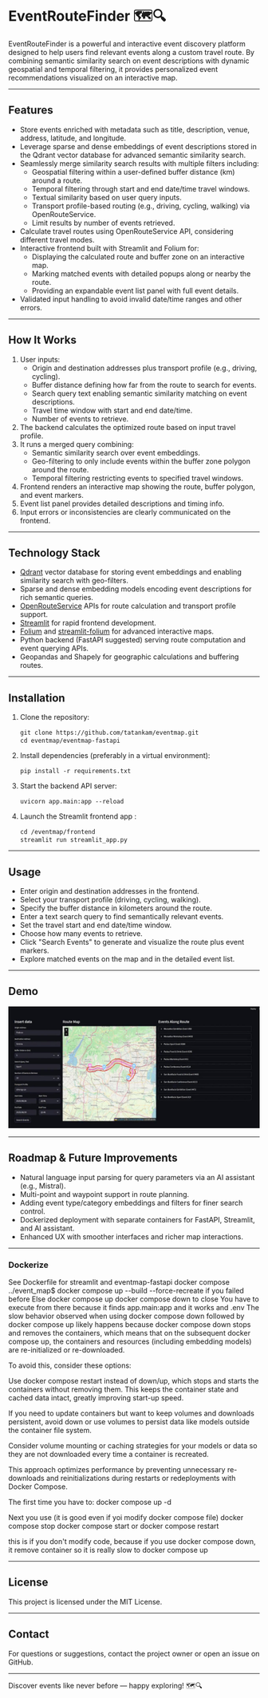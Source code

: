 # EventRouteFinder 🗺️🔍

EventRouteFinder is a powerful and interactive event discovery platform designed to help users find relevant events along a custom travel route. By combining semantic similarity search on event descriptions with dynamic geospatial and temporal filtering, it provides personalized event recommendations visualized on an interactive map.

---

## Features

- Store events enriched with metadata such as title, description, venue, address, latitude, and longitude.
- Leverage sparse and dense embeddings of event descriptions stored in the Qdrant vector database for advanced semantic similarity search.
- Seamlessly merge similarity search results with multiple filters including:
  - Geospatial filtering within a user-defined buffer distance (km) around a route.
  - Temporal filtering through start and end date/time travel windows.
  - Textual similarity based on user query inputs.
  - Transport profile-based routing (e.g., driving, cycling, walking) via OpenRouteService.
  - Limit results by number of events retrieved.
- Calculate travel routes using OpenRouteService API, considering different travel modes.
- Interactive frontend built with Streamlit and Folium for:
  - Displaying the calculated route and buffer zone on an interactive map.
  - Marking matched events with detailed popups along or nearby the route.
  - Providing an expandable event list panel with full event details.
- Validated input handling to avoid invalid date/time ranges and other errors.

---

## How It Works

1. User inputs:
   - Origin and destination addresses plus transport profile (e.g., driving, cycling).
   - Buffer distance defining how far from the route to search for events.
   - Search query text enabling semantic similarity matching on event descriptions.
   - Travel time window with start and end date/time.
   - Number of events to retrieve.
2. The backend calculates the optimized route based on input travel profile.
3. It runs a merged query combining:
   - Semantic similarity search over event embeddings.
   - Geo-filtering to only include events within the buffer zone polygon around the route.
   - Temporal filtering restricting events to specified travel windows.
4. Frontend renders an interactive map showing the route, buffer polygon, and event markers.
5. Event list panel provides detailed descriptions and timing info.
6. Input errors or inconsistencies are clearly communicated on the frontend.

---

## Technology Stack

- [Qdrant](https://qdrant.tech/) vector database for storing event embeddings and enabling similarity search with geo-filters.
- Sparse and dense embedding models encoding event descriptions for rich semantic queries.
- [OpenRouteService](https://openrouteservice.org/) APIs for route calculation and transport profile support.
- [Streamlit](https://streamlit.io/) for rapid frontend development.
- [Folium](https://python-visualization.github.io/folium/) and [streamlit-folium](https://github.com/randyzwitch/streamlit-folium) for advanced interactive maps.
- Python backend (FastAPI suggested) serving route computation and event querying APIs.
- Geopandas and Shapely for geographic calculations and buffering routes.

---

## Installation

1. Clone the repository:
    ```
    git clone https://github.com/tatankam/eventmap.git
    cd eventmap/eventmap-fastapi
    ```
2. Install dependencies (preferably in a virtual environment):
    ```
    pip install -r requirements.txt
    ```
3. Start the backend API server:
    ```
    uvicorn app.main:app --reload
    ```
4. Launch the Streamlit frontend app :
    ```
    cd /eventmap/frontend
    streamlit run streamlit_app.py
    ```

---

## Usage

- Enter origin and destination addresses in the frontend.
- Select your transport profile (driving, cycling, walking).
- Specify the buffer distance in kilometers around the route.
- Enter a text search query to find semantically relevant events.
- Set the travel start and end date/time window.
- Choose how many events to retrieve.
- Click "Search Events" to generate and visualize the route plus event markers.
- Explore matched events on the map and in the detailed event list.

---

## Demo

[![Watch the Demo](https://github.com/tatankam/eventmap/blob/main/video/thumbail.jpg)](https://youtu.be/BiKDhHpg0BQ)

---

## Roadmap & Future Improvements

- Natural language input parsing for query parameters via an AI assistant (e.g., Mistral).
- Multi-point and waypoint support in route planning.
- Adding event type/category embeddings and filters for finer search control.
- Dockerized deployment with separate containers for FastAPI, Streamlit, and AI assistant.
- Enhanced UX with smoother interfaces and richer map interactions.

---
### Dockerize

See Dockerfile for streamlit and eventmap-fastapi
docker compose 
../event_map$ docker compose up --build --force-recreate if you failed before
Else docker compose up 
docker compose down to close
You have to execute from there because it finds app.main:app and it works and .env
The slow behavior observed when using docker compose down followed by docker compose up likely happens because docker compose down stops and removes the containers, which means that on the subsequent docker compose up, the containers and resources (including embedding models) are re-initialized or re-downloaded.

To avoid this, consider these options:

Use docker compose restart instead of down/up, which stops and starts the containers without removing them. This keeps the container state and cached data intact, greatly improving start-up speed.

If you need to update containers but want to keep volumes and downloads persistent, avoid down or use volumes to persist data like models outside the container file system.

Consider volume mounting or caching strategies for your models or data so they are not downloaded every time a container is recreated.

This approach optimizes performance by preventing unnecessary re-downloads and reinitializations during restarts or redeployments with Docker Compose.

The first time you have to:
docker compose up -d

Next you use (it is good even if yoi modify docker compose file)
docker compose stop
docker compose start
or
docker compose restart 


this is if you don't modify code, because if you use docker compose down, it remove container so it is really slow to docker compose up


---

## License

This project is licensed under the MIT License.

---

## Contact

For questions or suggestions, contact the project owner or open an issue on GitHub.

---

Discover events like never before — happy exploring! 🗺️🔍
